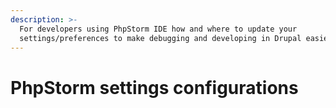 ```yaml
---
description: >-
  For developers using PhpStorm IDE how and where to update your
  settings/preferences to make debugging and developing in Drupal easier.
---
```


# PhpStorm settings configurations

